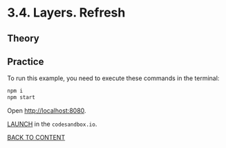 # 3.4. Layers. Refresh

## Theory

## Practice

To run this example, you need to execute these commands in the terminal:

```bash
npm i
npm start
```

Open [http://localhost:8080](http://localhost:8080).

[LAUNCH](https://githubbox.com/nextgis/ngf-tutorial/tree/master/tutorials/3_5_layers_refresh) in the `codesandbox.io`.

[BACK TO CONTENT](../../README.md)
